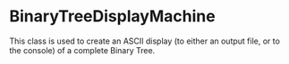 BinaryTreeDisplayMachine
========================

This class is used to create an ASCII display (to either an output file, or to the console) of a complete Binary Tree.
